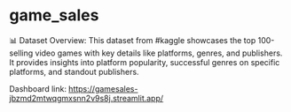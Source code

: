 # game_sales
📊 Dataset Overview:  This dataset from #kaggle showcases the top 100-selling video games with key details like platforms, genres, and publishers. It provides insights into platform popularity, successful genres on specific platforms, and standout publishers.

Dashboard link: https://gamesales-jbzmd2mtwqgmxsnn2v9s8j.streamlit.app/
